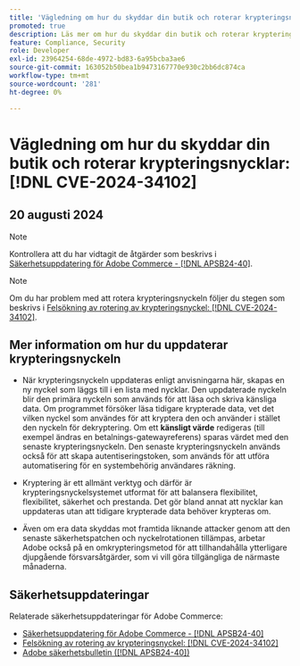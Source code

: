 ```yaml
---
title: 'Vägledning om hur du skyddar din butik och roterar krypteringsnycklar: [!DNL CVE-2024-34102]'
promoted: true
description: Läs mer om hur du skyddar din butik och roterar krypteringsnycklar för  [!DNL CVE-2024-34102].
feature: Compliance, Security
role: Developer
exl-id: 23964254-68de-4972-bd83-6a95bcba3ae6
source-git-commit: 163052b50bea1b9473167770e930c2bb6dc874ca
workflow-type: tm+mt
source-wordcount: '281'
ht-degree: 0%

---
```


# Vägledning om hur du skyddar din butik och roterar krypteringsnycklar: [!DNL CVE-2024-34102]

## 20 augusti 2024

>[!NOTE]
>
>Kontrollera att du har vidtagit de åtgärder som beskrivs i [Säkerhetsuppdatering för Adobe Commerce - [!DNL APSB24-40]](https://experienceleague.adobe.com/en/docs/experience-cloud-kcs/kbarticles/ka-27136).

>[!NOTE]
>
>Om du har problem med att rotera krypteringsnyckeln följer du stegen som beskrivs i [Felsökning av rotering av krypteringsnyckel: [!DNL CVE-2024-34102]](https://experienceleague.adobe.com/en/docs/experience-cloud-kcs/kbarticles/ka-27134).

## Mer information om hur du uppdaterar krypteringsnyckeln

* När krypteringsnyckeln uppdateras enligt anvisningarna här, skapas en ny nyckel som läggs till i en lista med nycklar. Den uppdaterade nyckeln blir den primära nyckeln som används för att läsa och skriva känsliga data. Om programmet försöker läsa tidigare krypterade data, vet det vilken nyckel som användes för att kryptera den och använder i stället den nyckeln för dekryptering. Om ett **känsligt värde** redigeras (till exempel ändras en betalnings-gatewayreferens) sparas värdet med den senaste krypteringsnyckeln. Den senaste krypteringsnyckeln används också för att skapa autentiseringstoken, som används för att utföra automatisering för en systembehörig användares räkning.

* Kryptering är ett allmänt verktyg och därför är krypteringsnyckelsystemet utformat för att balansera flexibilitet, flexibilitet, säkerhet och prestanda. Det gör bland annat att nycklar kan uppdateras utan att tidigare krypterade data behöver krypteras om.

* Även om era data skyddas mot framtida liknande attacker genom att den senaste säkerhetspatchen och nyckelrotationen tillämpas, arbetar Adobe också på en omkrypteringsmetod för att tillhandahålla ytterligare djupgående försvarsåtgärder, som vi vill göra tillgängliga de närmaste månaderna.

## Säkerhetsuppdateringar

Relaterade säkerhetsuppdateringar för Adobe Commerce:

* [Säkerhetsuppdatering för Adobe Commerce - [!DNL APSB24-40]](https://experienceleague.adobe.com/en/docs/experience-cloud-kcs/kbarticles/ka-27136)
* [Felsökning av rotering av krypteringsnyckel: [!DNL CVE-2024-34102]](https://experienceleague.adobe.com/en/docs/experience-cloud-kcs/kbarticles/ka-27134)
* [Adobe säkerhetsbulletin ([!DNL APSB24-40])](https://helpx.adobe.com/security/products/magento/apsb24-40.html)
